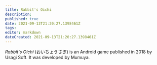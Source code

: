 ```yaml
---
title: Rabbit's Oichi
description: 
published: true
date: 2021-09-13T21:20:27.1398461Z 
tags: 
editor: markdown
dateCreated: 2021-09-13T21:20:27.1398461Z
---
```

_Rabbit's Oichi_ (<span lang='ja'>おいちょうさぎ</span>) is an Android game published in 2018 by Usagi Soft.
It was developed by Mumuya.
